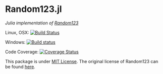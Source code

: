 # Random123.jl
*Julia implementation of [Random123](https://www.deshawresearch.com/resources_random123.html)*

Linux, OSX:
[![Build Status](https://travis-ci.org/sunoru/Random123.jl.svg?branch=master)](https://travis-ci.org/sunoru/Random123.jl)

Windows:
[![Build status](https://ci.appveyor.com/api/projects/status/ul2vvb97cnoabecc?svg=true)](https://ci.appveyor.com/project/sunoru/random123-jl)

Code Coverage:
[![Coverage Status](https://coveralls.io/repos/github/sunoru/Random123.jl/badge.svg?branch=master)](https://coveralls.io/github/sunoru/Random123.jl?branch=master)

This package is under [MIT License](./LICENSE.md). The original license of Random123 can be found [here](./ORIGINAL_LICENSE).
